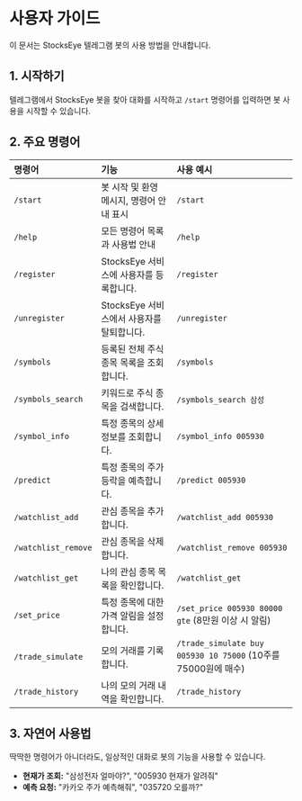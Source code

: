 # 사용자 가이드

이 문서는 StocksEye 텔레그램 봇의 사용 방법을 안내합니다.

## 1. 시작하기

텔레그램에서 StocksEye 봇을 찾아 대화를 시작하고 `/start` 명령어를 입력하면 봇 사용을 시작할 수 있습니다.

## 2. 주요 명령어

| 명령어 | 기능 | 사용 예시 |
| :--- | :--- | :--- |
| `/start` | 봇 시작 및 환영 메시지, 명령어 안내 표시 | `/start` |
| `/help` | 모든 명령어 목록과 사용법 안내 | `/help` |
| `/register` | StocksEye 서비스에 사용자를 등록합니다. | `/register` |
| `/unregister` | StocksEye 서비스에서 사용자를 탈퇴합니다. | `/unregister` |
| `/symbols` | 등록된 전체 주식 종목 목록을 조회합니다. | `/symbols` |
| `/symbols_search` | 키워드로 주식 종목을 검색합니다. | `/symbols_search 삼성` |
| `/symbol_info` | 특정 종목의 상세 정보를 조회합니다. | `/symbol_info 005930` |
| `/predict` | 특정 종목의 주가 등락을 예측합니다. | `/predict 005930` |
| `/watchlist_add` | 관심 종목을 추가합니다. | `/watchlist_add 005930` |
| `/watchlist_remove` | 관심 종목을 삭제합니다. | `/watchlist_remove 005930` |
| `/watchlist_get` | 나의 관심 종목 목록을 확인합니다. | `/watchlist_get` |
| `/set_price` | 특정 종목에 대한 가격 알림을 설정합니다. | `/set_price 005930 80000 gte` (8만원 이상 시 알림) |
| `/trade_simulate` | 모의 거래를 기록합니다. | `/trade_simulate buy 005930 10 75000` (10주를 75000원에 매수) |
| `/trade_history` | 나의 모의 거래 내역을 확인합니다. | `/trade_history` |

## 3. 자연어 사용법

딱딱한 명령어가 아니더라도, 일상적인 대화로 봇의 기능을 사용할 수 있습니다.

- **현재가 조회:** "삼성전자 얼마야?", "005930 현재가 알려줘"
- **예측 요청:** "카카오 주가 예측해줘", "035720 오를까?"
